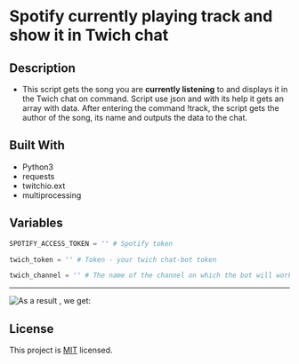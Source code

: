 # Spotify currently playing track and show it in Twich chat

## Description

* This script gets the song you are **currently listening** to and displays it in the Twich chat on command.
Script use json and with its help it gets an array with data.
After entering the command !track, the script gets the author of the song, its name and outputs the data to the chat.

## Built With

- Python3
- requests
- twitchio.ext
- multiprocessing

## Variables

```python
SPOTIFY_ACCESS_TOKEN = '' # Spotify token
```
```python
twich_token = '' # Token - your twich chat-bot token
```
```python
twich_channel = '' # The name of the channel on which the bot will work
```
---


![As a result , we get:](https://user-images.githubusercontent.com/101590291/217056981-cf0cc4a4-84fc-4aad-bd36-c0d233767af8.png)

## License

This project is [MIT](./LICENSE.md) licensed.
